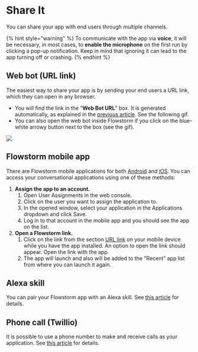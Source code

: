 # Share It

You can share your app with end users through multiple channels.

{% hint style="warning" %}
To communicate with the app via **voice**, it will be necessary, in most cases, to **enable the microphone** on the first run by clicking a pop-up notification. Keep in mind that ignoring it can lead to the app turning off or crashing.
{% endhint %}

## Web bot (URL link)

The easiest way to share your app is by sending your end users a URL link, which they can open in any browser.

* You will find the link in the "**Web Bot URL**" box. It is generated automatically, as explained in the [previous article](define-app.md). See the following gif.
* You can also open the web bot inside Flowstorm if you click on the blue-white arrowy button next to the box (see the gif).

![](../../.gitbook/assets/webboturl.gif)

## Flowstorm mobile app

There are Flowstorm mobile applications for both [Android](https://play.google.com/store/apps/details?id=ai.promethist.android) and [iOS](https://apps.apple.com/us/app/promethist/id1499825269). You can access your conversational applications using one of these methods:

1. **Assign the app to an account.**
   1. Open User Assignments in the web console.
   2. Click on the user you want to assign the application to.
   3. In the opened window, select your application in the Applications dropdown and click Save.
   4. Log in to that account in the mobile app and you should see the app on the list.
2. **Open a Flowstorm link.**
   1. Click on the link from the section [URL link](share-app.md#web-bot-url-link) on your mobile device while you have the app installed. An option to open the link should appear. Open the link with the app.
   2. The app will launch and also will be added to the "Recent" app list from where you can launch it again.

## Alexa skill

You can pair your Flowstorm app with an Alexa skill. See [this article](../../clients/alexa.md) for details.

## Phone call (Twillio)

It is possible to use a phone number to make and receive calls as your application. See [this article](../../project/client-integrations/twilio.md) for details.
